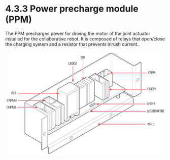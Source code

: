 # 4.3.3 Power precharge module \(PPM\)

The PPM precharges power for driving the motor of the joint actuator installed for the collaborative robot. It is composed of relays that open/close the charging system and a resistor that prevents inrush current..

![Figure 36 Power precharge module \(PPM\)](../../../.gitbook/assets/image117.png)

